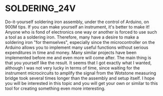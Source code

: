 # SOLDERING_24V
Do-it-yourself soldering iron assembly, under the control of Arduino, on 900M tips.
If you can make yourself an instrument, it's better to make it!
Anyone who is fond of electronics one way or another is forced to use such a tool as a soldering iron. 
Therefore, many have a desire to make a soldering iron "for themselves", especially since the microcontroller on the Arduino allows you to implement many useful functions without serious expenditures in time and money. 
Many similar projects have been implemented before me and even more will come after. 
The main thing is that you yourself like the result. 
It seems that I got exactly what I wanted, although I was not very lucky in terms of time, since waiting for the instrument microcircuits to amplify the signal from the Wotstone measuring bridge took several times longer than the assembly and setup itself. I hope you will be interested in this topic and you will get your own or similar to this tool for creating something even more interesting.
